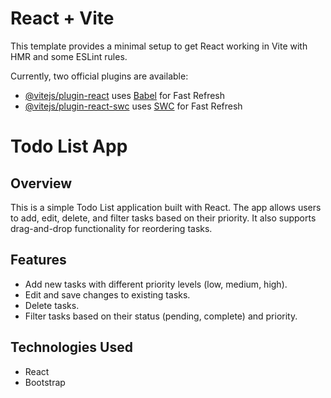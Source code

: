 # React + Vite

This template provides a minimal setup to get React working in Vite with HMR and some ESLint rules.

Currently, two official plugins are available:

- [@vitejs/plugin-react](https://github.com/vitejs/vite-plugin-react/blob/main/packages/plugin-react/README.md) uses [Babel](https://babeljs.io/) for Fast Refresh
- [@vitejs/plugin-react-swc](https://github.com/vitejs/vite-plugin-react-swc) uses [SWC](https://swc.rs/) for Fast Refresh


# Todo List App

## Overview

This is a simple Todo List application built with React. The app allows users to add, edit, delete, and filter tasks based on their priority. It also supports drag-and-drop functionality for reordering tasks.

## Features

- Add new tasks with different priority levels (low, medium, high).
- Edit and save changes to existing tasks.
- Delete tasks.
- Filter tasks based on their status (pending, complete) and priority.


## Technologies Used

- React
- Bootstrap




